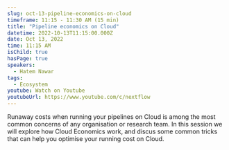 ```yaml
---
slug: oct-13-pipeline-economics-on-cloud
timeframe: 11:15 - 11:30 AM (15 min)
title: "Pipeline economics on Cloud"
datetime: 2022-10-13T11:15:00.000Z
date: Oct 13, 2022
time: 11:15 AM
isChild: true
hasPage: true
speakers:
  - Hatem Nawar
tags:
  - Ecosystem
youtube: Watch on Youtube
youtubeUrl: https://www.youtube.com/c/nextflow
---
```

Runaway costs when running your pipelines on Cloud is among the most common concerns of any organisation or research team. In this session we will explore how Cloud Economics work, and discus some common tricks that can help you optimise your running cost on Cloud.
